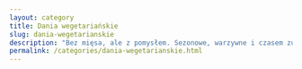 ```yaml
---
layout: category
title: Dania wegetariańskie
slug: dania-wegetarianskie
description: "Bez mięsa, ale z pomysłem. Sezonowe, warzywne i czasem zupełnie zielone."
permalink: /categories/dania-wegetarianskie.html
---
```

